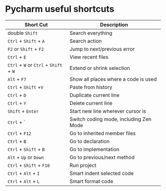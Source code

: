 # Pycharm useful shortcuts
|  Short Cut   | Description  |
|  ----  | ----  |
| double `Shift`  | Search everything |
|  `Ctrl` + `Shift` + `A` | Search action |
|  `F2` or `Shift` + `F2` | Jump to next/previous error |
| `Ctrl` + `E` | View recent files |
| `Ctrl` + `W` or `Ctrl` + `Shift` + `W` | Extend or shrink selection |
| `Alt` + `F7` | Show all places where a code is used |
| `Ctrl` + `Shift` +`V`| Paste from history |
| `Ctrl` + `D` | Duplicate current line |
| `Ctrl` + `Y` | Delete current line |
| `Shift` + `Enter` | Start new line wherever cursor is |
| `Ctrl` + ` | Switch coding mode, including Zen Mode |
| `Ctrl` + `F12` | Go to inherited member files |
| `Ctrl` + `B` | Go to declaration |
| `Ctrl` + `Shift` + `B` | Go to implementation |
| `Alt` + `Up` or `Down` | Go to previous/next method |
| `Ctrl` + `Shift` + `F10` | Run project |
| `Ctrl` + `Alt` + `I`| Smart indent selected code |
| `Ctrl` + `Alt` + `L`| Smart format code  |
